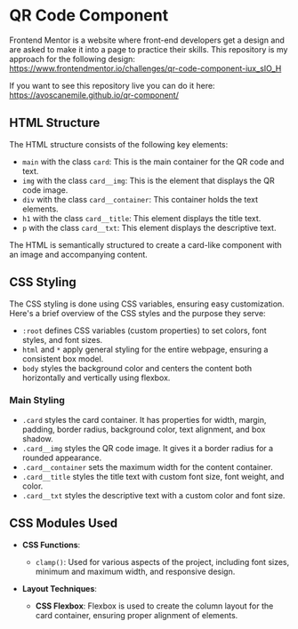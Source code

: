 # QR Code Component

Frontend Mentor is a website where front-end developers get a design and are asked to make it into a page to practice their skills. This repository is my approach for the following design: https://www.frontendmentor.io/challenges/qr-code-component-iux_sIO_H

If you want to see this repository live you can do it here: https://avoscanemile.github.io/qr-component/

## HTML Structure

The HTML structure consists of the following key elements:

- `main` with the class `card`: This is the main container for the QR code and text.
- `img` with the class `card__img`: This is the element that displays the QR code image.
- `div` with the class `card__container`: This container holds the text elements.
- `h1` with the class `card__title`: This element displays the title text.
- `p` with the class `card__txt`: This element displays the descriptive text.

The HTML is semantically structured to create a card-like component with an image and accompanying content.

## CSS Styling

The CSS styling is done using CSS variables, ensuring easy customization. Here's a brief overview of the CSS styles and the purpose they serve:

- `:root` defines CSS variables (custom properties) to set colors, font styles, and font sizes.
- `html` and `*` apply general styling for the entire webpage, ensuring a consistent box model.
- `body` styles the background color and centers the content both horizontally and vertically using flexbox.

### Main Styling

- `.card` styles the card container. It has properties for width, margin, padding, border radius, background color, text alignment, and box shadow.
- `.card__img` styles the QR code image. It gives it a border radius for a rounded appearance.
- `.card__container` sets the maximum width for the content container.
- `.card__title` styles the title text with custom font size, font weight, and color.
- `.card__txt` styles the descriptive text with a custom color and font size.

## CSS Modules Used

- **CSS Functions**:
  - `clamp()`: Used for various aspects of the project, including font sizes, minimum and maximum width, and responsive design.
  
- **Layout Techniques**:
  - **CSS Flexbox**: Flexbox is used to create the column layout for the card container, ensuring proper alignment of elements.
